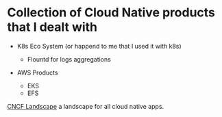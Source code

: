 # Collection of Cloud Native products that I dealt with

* K8s Eco System (or happend to me that I used it with k8s) 
	* Flountd for logs aggregations

* AWS Products 
	* EKS
	* EFS





[CNCF Landscape](https://landscape.cncf.io/) a landscape for all cloud native apps.
